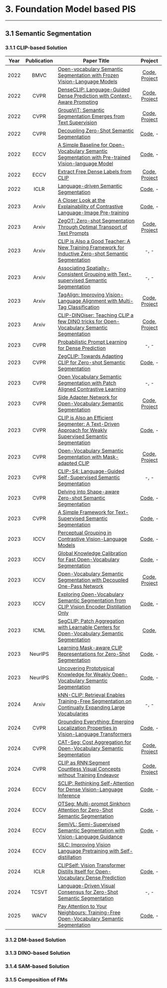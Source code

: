 # 3. Foundation Model based PIS
***
## 3.1 Semantic Segmentation
### 3.1.1 CLIP-based Solution
| Year  | Publication | Paper Title                                                                                                                                                                                                                                                              |                                                    Project                                                     |
|:-----:|:-----------:|--------------------------------------------------------------------------------------------------------------------------------------------------------------------------------------------------------------------------------------------------------------------------|:--------------------------------------------------------------------------------------------------------------:|
| 2022  |    BMVC     | [Open-vocabulary Semantic Segmentation with Frozen Vision-Language Models](https://bmvc2022.mpi-inf.mpg.de/0045.pdf)                                                                                                                                                     |  [Code](https://github.com/chaofanma/Fusioner), [Project](https://yyh-rain-song.github.io/Fusioner_webpage/)   |
| 2022  |    CVPR     | [DenseCLIP: Language-Guided Dense Prediction with Context-Aware Prompting](https://openaccess.thecvf.com/content/CVPR2022/papers/Rao_DenseCLIP_Language-Guided_Dense_Prediction_With_Context-Aware_Prompting_CVPR_2022_paper.pdf)                                        |        [Code](https://github.com/raoyongming/DenseCLIP), [Project](https://denseclip.ivg-research.xyz/)        |
| 2022  |    CVPR     | [GroupViT: Semantic Segmentation Emerges from Text Supervision](https://openaccess.thecvf.com/content/CVPR2022/papers/Xu_GroupViT_Semantic_Segmentation_Emerges_From_Text_Supervision_CVPR_2022_paper.pdf)                                                               |              [Code](https://github.com/NVlabs/GroupViT), [Project](https://jerryxu.net/GroupViT/)              |
| 2022  |    CVPR     | [Decoupling Zero-Shot Semantic Segmentation](https://openaccess.thecvf.com/content/CVPR2022/papers/Ding_Decoupling_Zero-Shot_Semantic_Segmentation_CVPR_2022_paper.pdf)                                                                                                  |                             [Code](https://github.com/dingjiansw101/ZegFormer), -                              |
| 2022  |    ECCV     | [A Simple Baseline for Open-Vocabulary Semantic Segmentation with Pre-trained Vision-language Model](https://www.ecva.net/papers/eccv_2022/papers_ECCV/papers/136890725.pdf)                                                                                             |                             [Code](https://github.com/MendelXu/zsseg.baseline), -                              |
| 2022  |    ECCV     | [Extract Free Dense Labels from CLIP](https://www.ecva.net/papers/eccv_2022/papers_ECCV/papers/136880687.pdf)                                                                                                                                                            |    [Code](https://github.com/chongzhou96/MaskCLIP), [Project](https://www.mmlab-ntu.com/project/maskclip/)     |
| 2022  |    ICLR     | [Language-driven Semantic Segmentation](https://openreview.net/pdf?id=RriDjddCLN)                                                                                                                                                                                        |                                 [Code](https://github.com/isl-org/lang-seg), -                                 |                                
| 2023  |    Arxiv    | [A Closer Look at the Explainability of Contrastive Language-Image Pre-training](https://arxiv.org/pdf/2304.05653)                                                                                                                                                       |                              [Code](https://github.com/xmed-lab/CLIP_Surgery), -                               |
| 2023  |    Arxiv    | [ZegOT: Zero-shot Segmentation Through Optimal Transport of Text Prompts](https://arxiv.org/pdf/2301.12171)                                                                                                                                                              |      [Code](https://github.com/cubeyoung/ZegOT), [Project](https://cubeyoung.github.io/zegot.github.io/)       |
| 2023  |    Arxiv    | [CLIP is Also a Good Teacher: A New Training Framework for Inductive Zero-shot Semantic Segmentation](https://arxiv.org/pdf/2310.02296)                                                                                                                                  |                                                      -, -                                                      |
| 2023  |    Arxiv    | [Associating Spatially-Consistent Grouping with Text-supervised Semantic Segmentation](https://arxiv.org/pdf/2304.01114)                                                                                                                                                 |                                                      -, -                                                      |
| 2023  |    Arxiv    | [TagAlign: Improving Vision-Language Alignment with Multi-Tag Classification](https://arxiv.org/pdf/2312.14149)                                                                                                                                                          |      [Code](https://github.com/Qinying-Liu/TagAlign), [Project](https://qinying-liu.github.io/Tag-Align/)      |
| 2023  |    Arxiv    | [CLIP-DINOiser: Teaching CLIP a few DINO tricks for Open-Vocabulary Semantic Segmentation](https://arxiv.org/pdf/2312.12359)                                                                                                                                             | [Code](https://github.com/wysoczanska/clip_dinoiser), [Project](https://wysoczanska.github.io/CLIP_DINOiser/)  |
| 2023  |    CVPR     | [Probabilistic Prompt Learning for Dense Prediction](https://openaccess.thecvf.com/content/CVPR2023/papers/Kwon_Probabilistic_Prompt_Learning_for_Dense_Prediction_CVPR_2023_paper.pdf)                                                                                  |                                                      -, -                                                      |
| 2023  |    CVPR     | [ZegCLIP: Towards Adapting CLIP for Zero-shot Semantic Segmentation](http://openaccess.thecvf.com/content/CVPR2023/papers/Zhou_ZegCLIP_Towards_Adapting_CLIP_for_Zero-Shot_Semantic_Segmentation_CVPR_2023_paper.pdf)                                                    |                               [Code](https://github.com/ZiqinZhou66/ZegCLIP), -                                |
| 2023  |    CVPR     | [ Open Vocabulary Semantic Segmentation with Patch Aligned Contrastive Learning](https://openaccess.thecvf.com/content/CVPR2023/papers/Mukhoti_Open_Vocabulary_Semantic_Segmentation_With_Patch_Aligned_Contrastive_Learning_CVPR_2023_paper.pdf)                        |                                                      -, -                                                      | 
| 2023  |    CVPR     | [ Side Adapter Network for Open-Vocabulary Semantic Segmentation](https://openaccess.thecvf.com/content/CVPR2023/papers/Xu_Side_Adapter_Network_for_Open-Vocabulary_Semantic_Segmentation_CVPR_2023_paper.pdf)                                                           |              [Code](https://github.com/MendelXu/SAN), [Project](https://mendelxu.github.io/SAN/)               |
| 2023  |    CVPR     | [ CLIP is Also an Efficient Segmenter: A Text-Driven Approach for Weakly Supervised Semantic Segmentation](https://openaccess.thecvf.com/content/CVPR2023/papers/Lin_CLIP_Is_Also_an_Efficient_Segmenter_A_Text-Driven_Approach_for_CVPR_2023_paper.pdf)                 |                                [Code](https://github.com/linyq2117/CLIP-ES), -                                 |
| 2023  |    CVPR     | [Open-Vocabulary Semantic Segmentation with Mask-adapted CLIP](https://openaccess.thecvf.com/content/CVPR2023/papers/Liang_Open-Vocabulary_Semantic_Segmentation_With_Mask-Adapted_CLIP_CVPR_2023_paper.pdf)                                                             |  [Code](https://github.com/facebookresearch/ov-seg), [Project](https://jeff-liangf.github.io/projects/ovseg/)  |
| 2023  |    CVPR     | [CLIP-S4: Language-Guided Self-Supervised Semantic Segmentation](https://openaccess.thecvf.com/content/CVPR2023/papers/He_CLIP-S4_Language-Guided_Self-Supervised_Semantic_Segmentation_CVPR_2023_paper.pdf)                                                             |                                                      -, -                                                      |
| 2023  |    CVPR     | [Delving into Shape-aware Zero-shot Semantic Segmentation](https://openaccess.thecvf.com/content/CVPR2023/papers/Liu_Delving_Into_Shape-Aware_Zero-Shot_Semantic_Segmentation_CVPR_2023_paper.pdf)                                                                       |                                  [Code](https://github.com/Liuxinyv/SAZS), -                                   |
| 2023  |    CVPR     | [A Simple Framework for Text-Supervised Semantic Segmentation](https://openaccess.thecvf.com/content/CVPR2023/papers/Yi_A_Simple_Framework_for_Text-Supervised_Semantic_Segmentation_CVPR_2023_paper.pdf)                                                                |                                 [Code](https://github.com/muyangyi/SimSeg), -                                  |
| 2023  |    ICCV     | [ Perceptual Grouping in Contrastive Vision-Language Models](https://openaccess.thecvf.com/content/ICCV2023/papers/Ranasinghe_Perceptual_Grouping_in_Contrastive_Vision-Language_Models_ICCV_2023_paper.pdf)                                                             |                                 [Code](https://github.com/kahnchana/clippy), -                                 | 
| 2023  |    ICCV     | [Global Knowledge Calibration for Fast Open-Vocabulary Segmentation](https://openaccess.thecvf.com/content/ICCV2023/papers/Han_Global_Knowledge_Calibration_for_Fast_Open-Vocabulary_Segmentation_ICCV_2023_paper.pdf)                                                   |                                  [Code](https://github.com/yongliu20/GKC), -                                   | 
| 2023  |    ICCV     | [Open-Vocabulary Semantic Segmentation with Decoupled One-Pass Network](https://openaccess.thecvf.com/content/ICCV2023/papers/Han_Open-Vocabulary_Semantic_Segmentation_with_Decoupled_One-Pass_Network_ICCV_2023_paper.pdf)                                             |          [Code](https://github.com/CongHan0808/DeOP), [Project](https://conghan0808.github.io/DeOP/)           |
| 2023  |    ICCV     | [ Exploring Open-Vocabulary Semantic Segmentation from CLIP Vision Encoder Distillation Only](https://openaccess.thecvf.com/content/ICCV2023/papers/Chen_Exploring_Open-Vocabulary_Semantic_Segmentation_from_CLIP_Vision_Encoder_Distillation_Only_ICCV_2023_paper.pdf) |                             [Code](https://github.com/facebookresearch/ZeroSeg), -                             |
| 2023  |    ICML     | [SegCLIP: Patch Aggregation with Learnable Centers for Open-Vocabulary Semantic Segmentation](https://proceedings.mlr.press/v202/luo23a/luo23a.pdf)                                                                                                                      |                                  [Code](https://github.com/ArrowLuo/SegCLIP),                                  |
| 2023  |   NeurIPS   | [Learning Mask-aware CLIP Representations for Zero-Shot Segmentation](https://proceedings.neurips.cc/paper_files/paper/2023/file/6ffe484a646db13891bb6435ca39d667-Paper-Conference.pdf)                                                                                  |                                [Code](https://github.com/jiaosiyu1999/MAFT), -                                 |
| 2023  |   NeurIPS   | [Uncovering Prototypical Knowledge for Weakly Open-Vocabulary Semantic Segmentation](https://proceedings.neurips.cc/paper_files/paper/2023/file/e95eb5206c867be843fbc14bbfe8c10e-Paper-Conference.pdf)                                                                   |                                  [Code](https://github.com/Ferenas/PGSeg), -                                   |
| 2024  |    Arxiv    | [kNN-CLIP: Retrieval Enables Training-Free Segmentation on Continually Expanding Large Vocabularies](https://arxiv.org/pdf/2404.09447)                                                                                                                                   |                                                      -, -                                                      |
| 2024  |    CVPR     | [ Grounding Everything: Emerging Localization Properties in Vision-Language Transformers](https://openaccess.thecvf.com/content/CVPR2024/papers/Bousselham_Grounding_Everything_Emerging_Localization_Properties_in_Vision-Language_Transformers_CVPR_2024_paper.pdf)    |                                   [Code](https://github.com/WalBouss/GEM), -                                   |                                
| 2024  |    CVPR     | [ CAT-Seg: Cost Aggregation for Open-Vocabulary Semantic Segmentation](https://openaccess.thecvf.com/content/CVPR2024/papers/Cho_CAT-Seg_Cost_Aggregation_for_Open-Vocabulary_Semantic_Segmentation_CVPR_2024_paper.pdf)                                                 |         [Code](https://github.com/cvlab-kaist/CAT-Seg), [Project](https://ku-cvlab.github.io/CAT-Seg/)         |
| 2024  |    CVPR     | [CLIP as RNN:Segment Countless Visual Concepts without Training Endeavor](https://openaccess.thecvf.com/content/CVPR2024/papers/Sun_CLIP_as_RNN_Segment_Countless_Visual_Concepts_without_Training_Endeavor_CVPR_2024_paper.pdf)                                         |        [Code](https://github.com/kevin-ssy/CLIP_as_RNN), [Project](https://torrvision.com/clip_as_rnn/)        |
| 2024  |    ECCV     | [SCLIP: Rethinking Self-Attention for Dense Vision-Language Inference](https://link.springer.com/chapter/10.1007/978-3-031-72664-4_18)                                                                                                                                   |                                 [Code](https://github.com/wangf3014/SCLIP), -                                  |
| 2024  |    ECCV     | [OTSeg: Multi-prompt Sinkhorn Attention for Zero-Shot Semantic Segmentation](https://link.springer.com/content/pdf/10.1007/978-3-031-72980-5_12)                                                                                                                         |                                 [Code](https://github.com/cubeyoung/OTSeg), -                                  |
| 2024  |    ECCV     | [SemiVL: Semi-Supervised Semantic Segmentation with Vision-Language Guidance](https://link.springer.com/content/pdf/10.1007/978-3-031-72933-1_15)                                                                                                                        |                             [Code](https://github.com/google-research/semivl/), -                              |
| 2024  |    ECCV     | [SILC: Improving Vision Language Pretraining with Self-distillation](https://link.springer.com/content/pdf/10.1007/978-3-031-72664-4_3)                                                                                                                                  |
| 2024  |    ICLR     | [CLIPSelf: Vision Transformer Distills Itself for Open-Vocabulary Dense Prediction](https://openreview.net/pdf?id=DjzvJCRsVf)                                                                                                                                            |                                 [Code](https://github.com/wusize/CLIPSelf), -                                  |
| 2024  |    TCSVT    | [Language-Driven Visual Consensus for Zero-Shot Semantic Segmentation](https://ieeexplore.ieee.org/stamp/stamp.jsp?tp=&arnumber=10764736)                                                                                                                                |                                                      -, -                                                      |
| 2025  |    WACV     | [Pay Attention to Your Neighbours: Training-Free Open-Vocabulary Semantic Segmentation](https://arxiv.org/pdf/2404.08181)                                                                                                                                                |                                  [Code](https://github.com/sinahmr/NACLIP), -                                  |

### 3.1.2 DM-based Solution
### 3.1.3 DINO-based Solution
### 3.1.4 SAM-based Solution
### 3.1.5 Composition of FMs